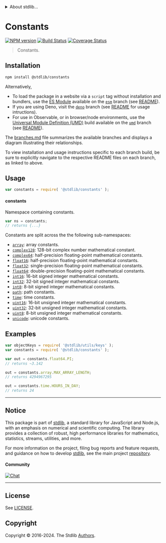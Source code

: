 <!--

@license Apache-2.0

Copyright (c) 2018 The Stdlib Authors.

Licensed under the Apache License, Version 2.0 (the "License");
you may not use this file except in compliance with the License.
You may obtain a copy of the License at

   http://www.apache.org/licenses/LICENSE-2.0

Unless required by applicable law or agreed to in writing, software
distributed under the License is distributed on an "AS IS" BASIS,
WITHOUT WARRANTIES OR CONDITIONS OF ANY KIND, either express or implied.
See the License for the specific language governing permissions and
limitations under the License.

-->


<details>
  <summary>
    About stdlib...
  </summary>
  <p>We believe in a future in which the web is a preferred environment for numerical computation. To help realize this future, we've built stdlib. stdlib is a standard library, with an emphasis on numerical and scientific computation, written in JavaScript (and C) for execution in browsers and in Node.js.</p>
  <p>The library is fully decomposable, being architected in such a way that you can swap out and mix and match APIs and functionality to cater to your exact preferences and use cases.</p>
  <p>When you use stdlib, you can be absolutely certain that you are using the most thorough, rigorous, well-written, studied, documented, tested, measured, and high-quality code out there.</p>
  <p>To join us in bringing numerical computing to the web, get started by checking us out on <a href="https://github.com/stdlib-js/stdlib">GitHub</a>, and please consider <a href="https://opencollective.com/stdlib">financially supporting stdlib</a>. We greatly appreciate your continued support!</p>
</details>

# Constants

[![NPM version][npm-image]][npm-url] [![Build Status][test-image]][test-url] [![Coverage Status][coverage-image]][coverage-url] <!-- [![dependencies][dependencies-image]][dependencies-url] -->

> Constants.

<section class="installation">

## Installation

```bash
npm install @stdlib/constants
```

Alternatively,

-   To load the package in a website via a `script` tag without installation and bundlers, use the [ES Module][es-module] available on the [`esm`][esm-url] branch (see [README][esm-readme]).
-   If you are using Deno, visit the [`deno`][deno-url] branch (see [README][deno-readme] for usage intructions).
-   For use in Observable, or in browser/node environments, use the [Universal Module Definition (UMD)][umd] build available on the [`umd`][umd-url] branch (see [README][umd-readme]).

The [branches.md][branches-url] file summarizes the available branches and displays a diagram illustrating their relationships.

To view installation and usage instructions specific to each branch build, be sure to explicitly navigate to the respective README files on each branch, as linked to above.

</section>

<section class="usage">

## Usage

```javascript
var constants = require( '@stdlib/constants' );
```

#### constants

Namespace containing constants.

```javascript
var ns = constants;
// returns {...}
```

Constants are split across the the following sub-namespaces:

<!-- <toc pattern="*"> -->

<div class="namespace-toc">

-   <span class="signature">[`array`][@stdlib/constants/array]</span><span class="delimiter">: </span><span class="description">array constants.</span>
-   <span class="signature">[`complex128`][@stdlib/constants/complex128]</span><span class="delimiter">: </span><span class="description">128-bit complex number mathematical constant.</span>
-   <span class="signature">[`complex64`][@stdlib/constants/complex64]</span><span class="delimiter">: </span><span class="description">half-precision floating-point mathematical constants.</span>
-   <span class="signature">[`float16`][@stdlib/constants/float16]</span><span class="delimiter">: </span><span class="description">half-precision floating-point mathematical constants.</span>
-   <span class="signature">[`float32`][@stdlib/constants/float32]</span><span class="delimiter">: </span><span class="description">single-precision floating-point mathematical constants.</span>
-   <span class="signature">[`float64`][@stdlib/constants/float64]</span><span class="delimiter">: </span><span class="description">double-precision floating-point mathematical constants.</span>
-   <span class="signature">[`int16`][@stdlib/constants/int16]</span><span class="delimiter">: </span><span class="description">16-bit signed integer mathematical constants.</span>
-   <span class="signature">[`int32`][@stdlib/constants/int32]</span><span class="delimiter">: </span><span class="description">32-bit signed integer mathematical constants.</span>
-   <span class="signature">[`int8`][@stdlib/constants/int8]</span><span class="delimiter">: </span><span class="description">8-bit signed integer mathematical constants.</span>
-   <span class="signature">[`path`][@stdlib/constants/path]</span><span class="delimiter">: </span><span class="description">path constants.</span>
-   <span class="signature">[`time`][@stdlib/constants/time]</span><span class="delimiter">: </span><span class="description">time constants.</span>
-   <span class="signature">[`uint16`][@stdlib/constants/uint16]</span><span class="delimiter">: </span><span class="description">16-bit unsigned integer mathematical constants.</span>
-   <span class="signature">[`uint32`][@stdlib/constants/uint32]</span><span class="delimiter">: </span><span class="description">32-bit unsigned integer mathematical constants.</span>
-   <span class="signature">[`uint8`][@stdlib/constants/uint8]</span><span class="delimiter">: </span><span class="description">8-bit unsigned integer mathematical constants.</span>
-   <span class="signature">[`unicode`][@stdlib/constants/unicode]</span><span class="delimiter">: </span><span class="description">unicode constants.</span>

</div>

<!-- </toc> -->

</section>

<!-- /.usage -->

<section class="examples">

## Examples

<!-- eslint no-undef: "error" -->

```javascript
var objectKeys = require( '@stdlib/utils/keys' );
var constants = require( '@stdlib/constants' );

var out = constants.float64.PI;
// returns ~3.142

out = constants.array.MAX_ARRAY_LENGTH;
// returns 4294967295

out = constants.time.HOURS_IN_DAY;
// returns 24
```

</section>

<!-- /.examples -->

<!-- Section for related `stdlib` packages. Do not manually edit this section, as it is automatically populated. -->

<section class="related">

</section>

<!-- /.related -->

<!-- Section for all links. Make sure to keep an empty line after the `section` element and another before the `/section` close. -->


<section class="main-repo" >

* * *

## Notice

This package is part of [stdlib][stdlib], a standard library for JavaScript and Node.js, with an emphasis on numerical and scientific computing. The library provides a collection of robust, high performance libraries for mathematics, statistics, streams, utilities, and more.

For more information on the project, filing bug reports and feature requests, and guidance on how to develop [stdlib][stdlib], see the main project [repository][stdlib].

#### Community

[![Chat][chat-image]][chat-url]

---

## License

See [LICENSE][stdlib-license].


## Copyright

Copyright &copy; 2016-2024. The Stdlib [Authors][stdlib-authors].

</section>

<!-- /.stdlib -->

<!-- Section for all links. Make sure to keep an empty line after the `section` element and another before the `/section` close. -->

<section class="links">

[npm-image]: http://img.shields.io/npm/v/@stdlib/constants.svg
[npm-url]: https://npmjs.org/package/@stdlib/constants

[test-image]: https://github.com/stdlib-js/constants/actions/workflows/test.yml/badge.svg?branch=v0.2.1
[test-url]: https://github.com/stdlib-js/constants/actions/workflows/test.yml?query=branch:v0.2.1

[coverage-image]: https://img.shields.io/codecov/c/github/stdlib-js/constants/main.svg
[coverage-url]: https://codecov.io/github/stdlib-js/constants?branch=main

<!--

[dependencies-image]: https://img.shields.io/david/stdlib-js/constants.svg
[dependencies-url]: https://david-dm.org/stdlib-js/constants/main

-->

[chat-image]: https://img.shields.io/gitter/room/stdlib-js/stdlib.svg
[chat-url]: https://app.gitter.im/#/room/#stdlib-js_stdlib:gitter.im

[stdlib]: https://github.com/stdlib-js/stdlib

[stdlib-authors]: https://github.com/stdlib-js/stdlib/graphs/contributors

[umd]: https://github.com/umdjs/umd
[es-module]: https://developer.mozilla.org/en-US/docs/Web/JavaScript/Guide/Modules

[deno-url]: https://github.com/stdlib-js/constants/tree/deno
[deno-readme]: https://github.com/stdlib-js/constants/blob/deno/README.md
[umd-url]: https://github.com/stdlib-js/constants/tree/umd
[umd-readme]: https://github.com/stdlib-js/constants/blob/umd/README.md
[esm-url]: https://github.com/stdlib-js/constants/tree/esm
[esm-readme]: https://github.com/stdlib-js/constants/blob/esm/README.md
[branches-url]: https://github.com/stdlib-js/constants/blob/main/branches.md

[stdlib-license]: https://raw.githubusercontent.com/stdlib-js/constants/main/LICENSE

<!-- <toc-links> -->

[@stdlib/constants/array]: https://github.com/stdlib-js/constants/tree/main/array

[@stdlib/constants/complex128]: https://github.com/stdlib-js/constants/tree/main/complex128

[@stdlib/constants/complex64]: https://github.com/stdlib-js/constants/tree/main/complex64

[@stdlib/constants/float16]: https://github.com/stdlib-js/constants/tree/main/float16

[@stdlib/constants/float32]: https://github.com/stdlib-js/constants/tree/main/float32

[@stdlib/constants/float64]: https://github.com/stdlib-js/constants/tree/main/float64

[@stdlib/constants/int16]: https://github.com/stdlib-js/constants/tree/main/int16

[@stdlib/constants/int32]: https://github.com/stdlib-js/constants/tree/main/int32

[@stdlib/constants/int8]: https://github.com/stdlib-js/constants/tree/main/int8

[@stdlib/constants/path]: https://github.com/stdlib-js/constants/tree/main/path

[@stdlib/constants/time]: https://github.com/stdlib-js/constants/tree/main/time

[@stdlib/constants/uint16]: https://github.com/stdlib-js/constants/tree/main/uint16

[@stdlib/constants/uint32]: https://github.com/stdlib-js/constants/tree/main/uint32

[@stdlib/constants/uint8]: https://github.com/stdlib-js/constants/tree/main/uint8

[@stdlib/constants/unicode]: https://github.com/stdlib-js/constants/tree/main/unicode

<!-- </toc-links> -->

</section>

<!-- /.links -->
